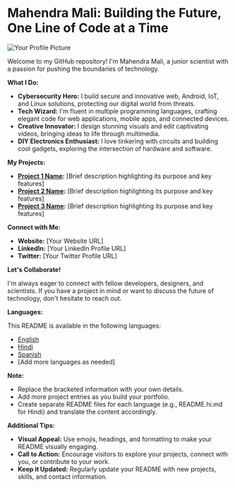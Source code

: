 # Mahendra Mali: Building the Future, One Line of Code at a Time

![Your Profile Picture](your_profile_picture_url.jpg)

Welcome to my GitHub repository! I'm Mahendra Mali, a junior scientist with a passion for pushing the boundaries of technology.

**What I Do:**

* **Cybersecurity Hero:** I build secure and innovative web, Android, IoT, and Linux solutions, protecting our digital world from threats.
* **Tech Wizard:** I'm fluent in multiple programming languages, crafting elegant code for web applications, mobile apps, and connected devices.
* **Creative Innovator:** I design stunning visuals and edit captivating videos, bringing ideas to life through multimedia.
* **DIY Electronics Enthusiast:** I love tinkering with circuits and building cool gadgets, exploring the intersection of hardware and software.

**My Projects:**

* **[Project 1 Name](project_1_link):** [Brief description highlighting its purpose and key features]
* **[Project 2 Name](project_2_link):** [Brief description highlighting its purpose and key features]
* **[Project 3 Name](project_3_link):** [Brief description highlighting its purpose and key features]

**Connect with Me:**

* **Website:** [Your Website URL]
* **LinkedIn:** [Your LinkedIn Profile URL]
* **Twitter:** [Your Twitter Profile URL]

**Let's Collaborate!**

I'm always eager to connect with fellow developers, designers, and scientists. If you have a project in mind or want to discuss the future of technology, don't hesitate to reach out.

**Languages:**

This README is available in the following languages:

* [English](README.md)
* [Hindi](README.hi.md)
* [Spanish](README.es.md)
* [Add more languages as needed]

**Note:**

* Replace the bracketed information with your own details.
* Add more project entries as you build your portfolio.
* Create separate README files for each language (e.g., README.hi.md for Hindi) and translate the content accordingly.

**Additional Tips:**

* **Visual Appeal:** Use emojis, headings, and formatting to make your README visually engaging.
* **Call to Action:** Encourage visitors to explore your projects, connect with you, or contribute to your work.
* **Keep it Updated:** Regularly update your README with new projects, skills, and contact information.
